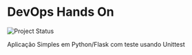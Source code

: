 # DevOps Hands On

![Project Status](https://github.com/Volpini/devopslab/actions/workflows/pipeline.yml/badge.svg)

Aplicação Simples em Python/Flask com teste usando Unittest